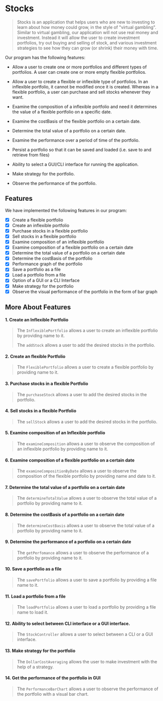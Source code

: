 # Stocks

> Stocks is an application that helps users who are new to investing to learn about how money could
> grow, in the style of "virtual gambling".
> Similar to virtual gambling, our application will not use real money and investment. Instead it
> will allow the user to create investment portfolios, try out buying and selling of stock, and
> various investment strategies to see how they can grow (or shrink) their money with time.

Our program has the following features:

- Allow a user to create one or more portfolios and different types of portfolios. A user can create
  one or more empty flexible portfolios.

- Allow a user to create a flexible or inflexible type of portfolios. In an inflexible portfolio, it
  cannot be modified once it is created. Whereas in a flexible portfolio, a user can purchase and
  sell stocks whenever they want.

- Examine the composition of a inflexible portfolio and need it determines the value of a flexible
  portfolio on a specific date.

- Examine the costBasis of the flexible portfolio on a certain date.

- Determine the total value of a portfolio on a certain date.

- Examine the performance over a period of time of the portfolio.

- Persist a portfolio so that it can be saved and loaded (i.e. save to and retrieve from files)

- Ability to select a GUI/CLI interface for running the application.

- Make strategy for the portfolio.

- Observe the performance of the portfolio.

## Features

We have implemented the following features in our program:

- [x] Create a flexible portfolio
- [x] Create an inflexible portfolio
- [x] Purchase stocks in a flexible portfolio
- [x] Sell stocks in a flexible portfolio
- [x] Examine composition of an inflexible portfolio
- [x] Examine composition of a flexible portfolio on a certain date
- [x] Determine the total value of a portfolio on a certain date
- [x] Determine the costBasis of the portfolio
- [x] Performance graph of the portfolio
- [x] Save a portfolio as a file
- [x] Load a portfolio from a file
- [x] Option of a GUI or a CLI Interface
- [x] Make strategy for the portfolio
- [x] Observe the visual performance of the portfolio in the form of bar graph

## More About Features

#### 1. Create an Inflexible Portfolio

> The ``InflexiblePortfolio`` allows a user to create an inflexible portfolio by providing name to
> it.
>
> The  ``addStock`` allows a user to add the desired stocks in the portfolio.

#### 2. Create an flexible Portfolio

> The ``FlexiblePortfolio`` allows a user to create a flexible portfolio by providing name to it.

#### 3. Purchase stocks in a flexible Portfolio

> The  ``purchaseStock`` allows a user to add the desired stocks in the portfolio.

#### 4. Sell stocks in a flexible Portfolio

> The  ``sellStock`` allows a user to add the desired stocks in the portfolio.

#### 5. Examine composition of an Inflexible portfolio

> The ``examineComposition`` allows a user to observe the composition of an inflexible portfolio by
> providing name to it.

#### 6. Examine composition of a flexible portfolio on a certain date

> The ``examineCompositionByDate`` allows a user to observe the composition of the flexible
> portfolio by providing name and date to it.

#### 7. Determine the total value of a portfolio on a certain date

> The ``determineTotalValue`` allows a user to observe the total value of a portfolio by providing
> name to it.

#### 8. Determine the costBasis of a portfolio on a certain date

> The ``determineCostBasis`` allows a user to observe the total value of a portfolio by providing
> name to it.

#### 9. Determine the performance of a portfolio on a certain date

> The ``getPerfomance`` allows a user to observe the performance of a portfolio by providing name to
> it.

#### 10. Save a portfolio as a file

> The ``savePortfolio`` allows a user to save a portfolio by providing a file name to it.

#### 11. Load a portfolio from a file

> The ``loadPortfolio`` allows a user to load a portfolio by providing a file name to load it.

#### 12. Ability to select between CLI interface or a GUI interface.

> The ``StockController`` allows a user to select between a CLI or a GUI interface.

#### 13. Make strategy for the portfolio

> The ``DollarCostAveraging`` allows the user to make investment with the help of a strategy.

#### 14. Get the performance of the portfolio in GUI

> The ``PerformanceBarChart`` allows a user to observe the performance of the portfolio with a
> visual bar chart.